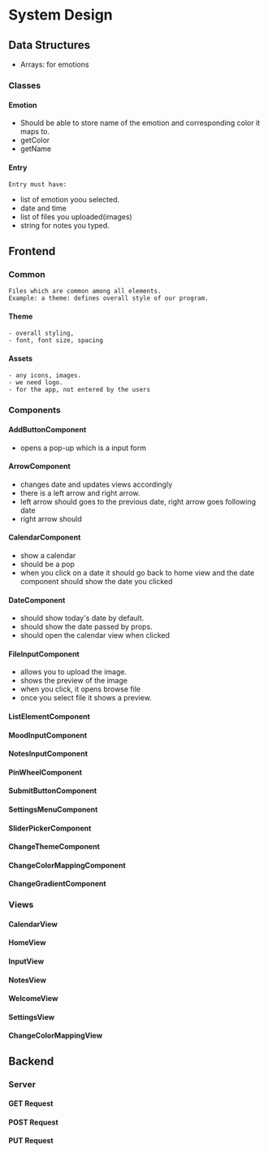 # System Design

## Data Structures

- Arrays: for emotions

### Classes

#### Emotion

- Should be able to store name of the emotion and corresponding color it maps to.
- getColor
- getName

#### Entry

    Entry must have:

- list of emotion yoou selected.
- date and time
- list of files you uploaded(images)
- string for notes you typed.

## Frontend

### Common

    Files which are common among all elements.
    Example: a theme: defines overall style of our program.

#### Theme

    - overall styling,
    - font, font size, spacing

#### Assets

    - any icons, images.
    - we need logo.
    - for the app, not entered by the users

### Components

#### AddButtonComponent

- opens a pop-up which is a input form

#### ArrowComponent

- changes date and updates views accordingly
- there is a left arrow and right arrow.
- left arrow should goes to the previous date, right arrow goes following date
- right arrow should

#### CalendarComponent

- show a calendar
- should be a pop
- when you click on a date it should go back to home view and the date component should show the date you clicked

#### DateComponent

- should show today's date by default.
- should show the date passed by props.
- should open the calendar view when clicked

#### FileInputComponent

- allows you to upload the image.
- shows the preview of the image
- when you click, it opens browse file
- once you select file it shows a preview.

#### ListElementComponent

#### MoodInputComponent

#### NotesInputComponent

#### PinWheelComponent

#### SubmitButtonComponent

#### SettingsMenuComponent

#### SliderPickerComponent

#### ChangeThemeComponent

#### ChangeColorMappingComponent

#### ChangeGradientComponent

### Views

#### CalendarView

#### HomeView

#### InputView

#### NotesView

#### WelcomeView

#### SettingsView

#### ChangeColorMappingView

## Backend

### Server

#### GET Request

#### POST Request

#### PUT Request

<!-- # Frontend

# Home View
- Maybe it will be better if the components have a parent component just so that the state is accessible to the the date and the pinwheel and the arrows components
- Has the following components:
## Date Component
- Shows the today's date
- When clicked, moves to calendar view
## Arrows Component
- A prev and next arrow
- Next arrow becomes clickable when the date shown is not the current date
- Prev arrow changes the date shown a day back
## Pinwheel Component
- Shows the pinwheel for the date being shown in the date component
- Full grey if no emotions registered?
- When clicked moves to the notes view to show the notes about the day
## Add Button Component
- Moves to the input view to take in input
## Settings Menu Component

# Notes View
- Has the following components:
## Popup Component?
- Should this be a popup? or like a whole new screen?
## Animation Component
 - This page has animation. No need to create a new file for this.
## ListView Component
 - List showing all the notes for the day with bullet points
 - Maybe can be done better
 - Each note is a list element
### Individual List Element Component
## Cross Component
 - 'x' which when clicked exits the notes view

# Calendar View
- Has the following components:
## Popup Component?
## Arrows Component
## Calendar Component

# Input View
## Popup Component?
## Extra Data Component
## Mood Component
## Submit Button Component
## Cancel Button Component
## Notes Component

# App.js
## React Router
## Theme

# Assets
## Colours
## Emojis
## Fonts
## Icons
## Logo

# Stretch Goals
## Minimal Analytics
## Fluid Animations
## Project Name
## Presentation
## Loading Screen

# Backend

# Data Structures
## User Class
- Today
- Name
- Password
- HashMap for month to array of

## Emotion Class
- Description of emotion
- Name
- Colour associated with it

## Event Class
### Has a notes field
### Array for list of extra items uploaded by user like images
###

# NodeJS + Express vs Firebase
## Server
## YAML database? -->
